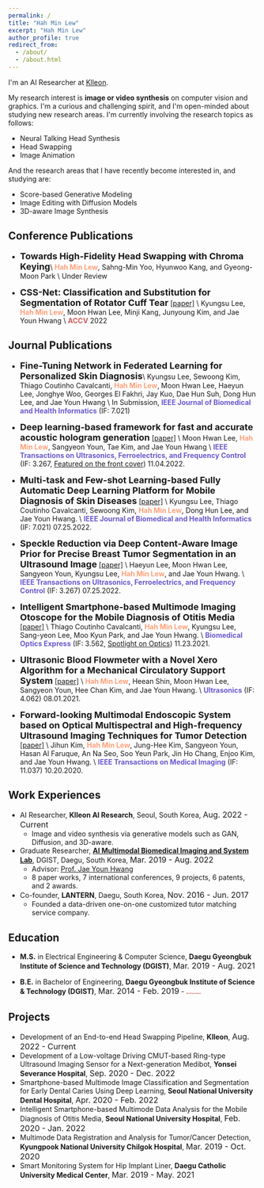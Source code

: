 ```yaml
---
permalink: /
title: "Hah Min Lew"
excerpt: "Hah Min Lew"
author_profile: true
redirect_from:
  - /about/
  - /about.html
---
```

I'm an AI Researcher at [Klleon](https://klleon.io/).

My research interest is **image or video synthesis** on computer vision and graphics. I'm a curious and challenging spirit, and I'm open-minded about studying new research areas. I'm currently involving the research topics as follows:
 - Neural Talking Head Synthesis
 - Head Swapping
 - Image Animation

And the research areas that I have recently become interested in, and studying are:
- Score-based Generative Modeling
- Image Editing with Diffusion Models
- 3D-aware Image Synthesis


## Conference Publications
- **<font size="4">Towards High-Fidelity Head Swapping with Chroma Keying</font>**\\
<span style="color:lightsalmon">**Hah Min Lew**</span>, Sahng-Min Yoo, Hyunwoo Kang, and Gyeong-Moon Park \\
Under Review

- **<font size="4">CSS-Net: Classification and Substitution for Segmentation of Rotator Cuff Tear</font>**
[[paper]](https://openaccess.thecvf.com/content/ACCV2022/html/Lee_CSS-Net_Classification_and_Substitution_for_Segmentation_of_Rotator_Cuff_Tear_ACCV_2022_paper.html) \\
Kyungsu Lee, <span style="color:lightsalmon">**Hah Min Lew**</span>, Moon Hwan Lee, Minji Kang, Junyoung Kim, and Jae Youn Hwang \\
<span style="color:indianred">**ACCV**</span> 2022


## Journal Publications
- **<font size="4">Fine-Tuning Network in Federated Learning for Personalized Skin Diagnosis</font>**\\
Kyungsu Lee, Sewoong Kim, Thiago Coutinho Cavalcanti, <span style="color:lightsalmon">**Hah Min Lew**</span>, Moon Hwan Lee, Haeyun Lee, Jonghye Woo, Georges El Fakhri, Jay Kuo, Dae Hun Suh, Dong Hun Lee, and Jae Youn Hwang \\
In Submission, <span style="color:slateblue">**IEEE Journal of Biomedical and Health Informatics**</span> (IF: 7.021) 

- **<font size="4">Deep learning-based framework for fast and accurate acoustic hologram generation</font>**
[[paper]](https://ieeexplore.ieee.org/document/9939026) \\
Moon Hwan Lee, <span style="color:lightsalmon">**Hah Min Lew**</span>, Sangyeon Youn, Tae Kim, and Jae Youn Hwang \\
<span style="color:slateblue">**IEEE Transactions on Ultrasonics, Ferroelectrics, and Frequency Control**</span> (IF: 3.267, [Featured on the front cover](https://ieeexplore.ieee.org/stamp/stamp.jsp?tp=&arnumber=9963909)) 11.04.2022.

- **<font size="4">Multi-task and Few-shot Learning-based Fully Automatic Deep Learning Platform for Mobile Diagnosis of Skin Diseases</font>**
[[paper]](https://ieeexplore.ieee.org/document/9839383) \\
Kyungsu Lee, Thiago Coutinho Cavalcanti, Sewoong Kim, <span style="color:lightsalmon">**Hah Min Lew**</span>, Dong Hun Lee, and Jae Youn Hwang. \\
<span style="color:slateblue">**IEEE Journal of Biomedical and Health Informatics**</span> (IF: 7.021) 07.25.2022.

- **<font size="4">Speckle Reduction via Deep Content-Aware Image Prior for Precise Breast Tumor Segmentation in an Ultrasound Image</font>**
[[paper]](https://ieeexplore.ieee.org/document/9839469) \\
Haeyun Lee, Moon Hwan Lee, Sangyeon Youn, Kyungsu Lee, <span style="color:lightsalmon">**Hah Min Lew**</span>, and Jae Youn Hwang. \\
<span style="color:slateblue">**IEEE Transactions on Ultrasonics, Ferroelectrics, and Frequency Control**</span> (IF: 3.267) 07.25.2022.

- **<font size="4">Intelligent Smartphone-based Multimode Imaging Otoscope for the Mobile Diagnosis of Otitis Media</font>**
[[paper]](https://opg.optica.org/boe/fulltext.cfm?uri=boe-12-12-7765&id=465384) \\
Thiago Coutinho Cavalcanti, <span style="color:lightsalmon">**Hah Min Lew**</span>, Kyungsu Lee, Sang-yeon Lee, Moo Kyun Park, and Jae Youn Hwang. \\
<span style="color:slateblue">**Biomedical Optics Express**</span> (IF: 3.562, [Spotlight on Optics](https://opg.optica.org/spotlight/summary.cfm?id=465384)) 11.23.2021.

- **<font size="4">Ultrasonic Blood Flowmeter with a Novel Xero Algorithm for a Mechanical Circulatory Support System</font>**
[[paper]](https://www.sciencedirect.com/science/article/abs/pii/S0041624X21000913) \\
<span style="color:lightsalmon">**Hah Min Lew**</span>, Heean Shin, Moon Hwan Lee, Sangyeon Youn, Hee Chan Kim, and Jae Youn Hwang. \\
<span style="color:slateblue">**Ultrasonics**</span> (IF: 4.062) 08.01.2021.

- **<font size="4">Forward-looking Multimodal Endoscopic System based on Optical Multispectral and High-frequency Ultrasound Imaging Techniques for Tumor Detection</font>**
[[paper]](https://ieeexplore.ieee.org/document/9233369) \\
Jihun Kim, <span style="color:lightsalmon">**Hah Min Lew**</span>, Jung-Hee Kim, Sangyeon Youn, Hasan Al Faruque, An Na Seo, Soo Yeun Park, Jin Ho Chang, Enjoo Kim, and Jae Youn Hwang. \\
<span style="color:slateblue">**IEEE Transactions on Medical Imaging**</span> (IF: 11.037) 10.20.2020.


## Work Experiences
- AI Researcher, **Klleon AI Research**, Seoul, South Korea, <font size="3">Aug. 2022 - Current</font>
  - Image and video synthesis via generative models such as GAN, Diffusion, and 3D-aware.
- Graduate Researcher, **[AI Multimodal Biomedical Imaging and System Lab](http://mbis.dgist.ac.kr/)**, DGIST, Daegu, South Korea, <font size="3">Mar. 2019 - Aug. 2022</font>
  - Advisor: [Prof. Jae Youn Hwang](https://scholar.google.com/citations?user=dzf8VB0AAAAJ&hl)
  - 8 paper works, 7 international conferences, 9 projects, 6 patents, and 2 awards.
- Co-founder, **LANTERN**, Daegu, South Korea, <font size="3">Nov. 2016 - Jun. 2017</font>
  - Founded a data-driven one-on-one customized tutor matching service company.


## Education
- **M.S.** in Electrical Engineering & Computer Science, **Daegu Gyeongbuk Institute of Science and Technology (DGIST)**, <font size="3">Mar. 2019 - Aug. 2021</font> 

- **B.E.** in Bachelor of Engineering, **Daegu Gyeongbuk Institute of Science & Technology (DGIST)**, <font size="3">Mar. 2014 - Feb. 2019</font> - <span style="color:indianred;font-size:3;">(**Best Project Award**)</span>


## Projects
- Development of an End-to-end Head Swapping Pipeline, **Klleon**, <font size="3">Aug. 2022 - Current</font>
- Development of a Low-voltage Driving CMUT-based Ring-type Ultrasound Imaging Sensor for a Next-generation Medibot, **Yonsei Severance Hospital**, <font size="3">Sep. 2020 - Dec. 2022</font>
- Smartphone-based Multimode Image Classification and Segmentation for Early Dental Caries Using Deep Learning, **Seoul National University Dental Hospital**, <font size="3">Apr. 2020 - Feb. 2022</font>
- Intelligent Smartphone-based Multimode Data Analysis for the Mobile Diagnosis of Otitis Media, **Seoul National University Hospital**, <font size="3">Feb. 2020 - Jan. 2022</font>
- Multimode Data Registration and Analysis for Tumor/Cancer Detection, **Kyungpook National University Chilgok Hospital**, <font size="3">Mar. 2019 - Oct. 2020</font>
- Smart Monitoring System for Hip Implant Liner, **Daegu Catholic University Medical Center**, <font size="3">Mar. 2019 - May. 2021</font>

<!-- ## Acamdeic Services
- Conference Reviewer
    -  -->
